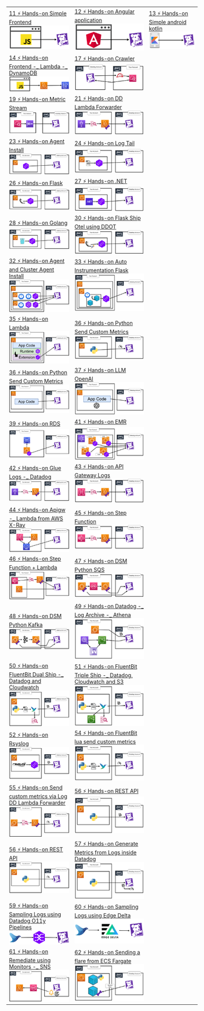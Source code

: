 ||||
|-|-|-|
|[11 ⚡ Hands-on Simple Frontend](./course/11%20⚡%20Hands-on%20Simple%20Frontend.md)  ![](./imgs/6c11decad6c54b3eb90b39139d8505b5.png)|[12 ⚡ Hands-on Angular application](./course/12%20⚡%20Hands-on%20Angular%20application.md)  ![](./imgs/18a89e0680cc40a3824c241360107047.png)|[13 ⚡ Hands-on Simple android kotlin](./course/13%20⚡%20Hands-on%20Simple%20android%20kotlin.md)  ![](./imgs/b1de57270d034bc786e43f7759043be7.png)|
|[14 ⚡ Hands-on Frontend -_ Lambda -_ DynamoDB](./course/14%20⚡%20Hands-on%20Frontend%20-_%20Lambda%20-_%20DynamoDB.md)  ![](./imgs/4a64ec6dae78401fb0a5e0e586bd9df6.png)|[17 ⚡ Hands-on Crawler](./course/17%20⚡%20Hands-on%20Crawler.md)  ![](./imgs/f99909e225124430bef663e93e32c022.png)|
|[19 ⚡ Hands-on Metric Stream](./course/19%20⚡%20Hands-on%20Metric%20Stream.md)  ![](./imgs/59cf2fe45dff4216af135bc4f5232946.png)|[21 ⚡ Hands-on DD Lambda Forwarder](./course/21%20⚡%20Hands-on%20DD%20Lambda%20Forwarder.md)  ![](./imgs/96465d4bf5ea4c2a88f5bf073e1cbec9.png)|
|[23 ⚡ Hands-on Agent Install](./course/23%20⚡%20Hands-on%20Agent%20Install.md)  ![](./imgs/e24e688a55154acaa281029792dacf1c.png)|[24 ⚡ Hands-on Log Tail](./course/24%20⚡%20Hands-on%20Log%20Tail.md)  ![](./imgs/cda28b5b8f6044fdbb667713dd629ff5.png)|
|[26 ⚡ Hands-on Flask](./course/26%20⚡%20Hands-on%20Flask.md)  ![](./imgs/bdf45bcdbd734532b5ed30539d6f32ad.png)|[27 ⚡ Hands-on .NET](./course/27%20⚡%20Hands-on%20.NET.md)  ![](./imgs/fab5a7169a91415f8ace79994c978dc6.png)|
|[28 ⚡ Hands-on Golang](./course/28%20⚡%20Hands-on%20Golang.md)  ![](./imgs/2f0c55906b624725bf0a75725e8561c2.png)|[30 ⚡ Hands-on Flask Ship Otel using DDOT](./course/30%20⚡%20Hands-on%20Flask%20Ship%20Otel%20using%20DDOT.md)  ![](./imgs/c13a7e4dfd214d7a9fb9ab0baddd72d2.png)|
|[32 ⚡ Hands-on Agent and Cluster Agent Install](./course/32%20⚡%20Hands-on%20Agent%20and%20Cluster%20Agent%20Install.md)  ![](./imgs/8c1453c702404a62878e8b2120e7baaa.png)|[33 ⚡ Hands-on Auto Instrumentation Flask](./course/33%20⚡%20Hands-on%20Auto%20Instrumentation%20Flask.md)  ![](./imgs/40884acbed2e4cfd8c4b80bb04680391.png)|
|[35 ⚡ Hands-on Lambda](./course/35%20⚡%20Hands-on%20Lambda.md)  ![](./imgs/4cc48aa363fb4fc483613ca8cb9f0f46.png)|[36 ⚡ Hands-on Python Send Custom Metrics](./course/36%20⚡%20Hands-on%20Python%20Send%20Custom%20Metrics.md)  ![](./imgs/689235425a5a4aa5b07c2e6d8d45214d.png)|
|[36 ⚡ Hands-on Python Send Custom Metrics](./course/36%20⚡%20Hands-on%20Python%20Send%20Custom%20Metrics.md)  ![](./imgs/7f9bbb26cddb4951947313adab53c850.png)|[37 ⚡ Hands-on LLM OpenAI](./course/37%20⚡%20Hands-on%20LLM%20OpenAI.md)  ![](./imgs/659472717ad1441d95fd1a624b51f219.png)|
|[39 ⚡ Hands-on RDS](./course/39%20⚡%20Hands-on%20RDS.md)  ![](./imgs/a938d11c358141c0a851ad7ecfa658ac.png)|[41 ⚡ Hands-on EMR](./course/41%20⚡%20Hands-on%20EMR.md)  ![](./imgs/8d93ce8aa4ca4aa299ea89649c1ed033.png)|
|[42 ⚡ Hands-on Glue Logs -_ Datadog](./course/42%20⚡%20Hands-on%20Glue%20Logs%20-_%20Datadog.md)  ![](./imgs/f985d430abf2448595aefc2ae28e3348.png)|[43 ⚡ Hands-on API Gateway Logs](./course/43%20⚡%20Hands-on%20API%20Gateway%20Logs.md)  ![](./imgs/bce93871f3894cbb950a2469f71d1813.png)|
|[44 ⚡ Hands-on Apigw -_ Lambda from AWS X-Ray](./course/44%20⚡%20Hands-on%20Apigw%20-_%20Lambda%20from%20AWS%20X-Ray.md)  ![](./imgs/8f769191a2e04fd8b496684530e91aa3.png)|[45 ⚡ Hands-on Step Function](./course/45%20⚡%20Hands-on%20Step%20Function.md)  ![](./imgs/6ea30ac4abc340df9fb37999b5f95fcb.png)|
|[46 ⚡ Hands-on Step Function + Lambda](./course/46%20⚡%20Hands-on%20Step%20Function%20+%20Lambda.md)  ![](./imgs/0d3825775ff14acfb83c59e244e99380.png)|[47 ⚡ Hands-on DSM Python SQS](./course/47%20⚡%20Hands-on%20DSM%20Python%20SQS.md)  ![](./imgs/bc5017e9ec994fde926f213e291f7eb6.png)|
|[48 ⚡ Hands-on DSM Python Kafka](./course/48%20⚡%20Hands-on%20DSM%20Python%20Kafka.md)  ![](./imgs/e4f4319cc4ac4ca8b8af9d398e3962bf.png)|[49 ⚡ Hands-on Datadog -_ Log Archive -_ Athena](./course/49%20⚡%20Hands-on%20Datadog%20-_%20Log%20Archive%20-_%20Athena.md)  ![](./imgs/2f59d23a413f4e28925b8b1e684e0687.png)|
|[50 ⚡ Hands-on FluentBit Dual Ship -_ Datadog and Cloudwatch](./course/50%20⚡%20Hands-on%20FluentBit%20Dual%20Ship%20-_%20Datadog%20and%20Cloudwatch.md)  ![](./imgs/e8c579413291443c8747af81c1ed6f2e.png)|[51 ⚡ Hands-on FluentBit Triple Ship -_ Datadog, Cloudwatch and S3](./course/51%20⚡%20Hands-on%20FluentBit%20Triple%20Ship%20-_%20Datadog,%20Cloudwatch%20and%20S3.md)  ![](./imgs/0b2cc08cd42e41e39d968e2fa6868346.png)|
|[52 ⚡ Hands-on Rsyslog](./course/52%20⚡%20Hands-on%20Rsyslog.md)  ![](./imgs/01a0fd2f6af741649179c41af3f32e95.png)|[54 ⚡ Hands-on FluentBit lua send custom metrics](./course/54%20⚡%20Hands-on%20FluentBit%20lua%20send%20custom%20metrics.md)  ![](./imgs/a024800f7da44ae7bd935ecc4c7ed2d5.png)|
|[55 ⚡ Hands-on Send custom metrics via Log DD Lambda Forwarder](./course/55%20⚡%20Hands-on%20Send%20custom%20metrics%20via%20Log%20DD%20Lambda%20Forwarder.md)  ![](./imgs/a59c7a31c03a4949a8bbbcfe58b9fed9.png)|[56 ⚡ Hands-on REST API](./course/56%20⚡%20Hands-on%20REST%20API.md)  ![](./imgs/a8adf5e0b2cb424ca7c666b7e8d338d1.png)|
|[56 ⚡ Hands-on REST API](./course/56%20⚡%20Hands-on%20REST%20API.md)  ![](./imgs/f2f9ea1a37424c05bbf63849a5ccced3.png)|[57 ⚡ Hands-on Generate Metrics from Logs inside Datadog](./course/57%20⚡%20Hands-on%20Generate%20Metrics%20from%20Logs%20inside%20Datadog.md)  ![](./imgs/0a8c1e0c13bc4728b519a20e0bc453f5.png)|
|[59 ⚡ Hands-on Sampling Logs using Datadog O11y Pipelines](./course/59%20⚡%20Hands-on%20Sampling%20Logs%20using%20Datadog%20O11y%20Pipelines.md)  ![](./imgs/0a761a503c6d43b3802a6c8458c84a92.png)|[60 ⚡ Hands-on Sampling Logs using Edge Delta](./course/60%20⚡%20Hands-on%20Sampling%20Logs%20using%20Edge%20Delta.md)  ![](./imgs/01c9d83832454a2e8e23cab0d8611847.png)|
|[61 ⚡ Hands-on Remediate using Monitors -_ SNS](./course/61%20⚡%20Hands-on%20Remediate%20using%20Monitors%20-_%20SNS.md)  ![](./imgs/a8d1d299276840efa260905499c3c9fa.png)|[62 ⚡ Hands-on Sending a flare from ECS Fargate](./course/62%20⚡%20Hands-on%20Sending%20a%20flare%20from%20ECS%20Fargate.md)  ![](./imgs/d5a21845646f47de9779d328b2a5d354.png)|
